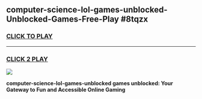 
## computer-science-lol-games-unblocked-Unblocked-Games-Free-Play #8tqzx
<h3>
<a href="https://us.freeplayer.one?title=computer-science-lol-games-unblocked&ref=9M">CLICK TO PLAY</a></h3>
<hr>

<h3>
<a href="https://us.freeplayer.one?title=computer-science-lol-games-unblocked&ref=9M">CLICK 2 PLAY</a>
  
</h3>

<a href="https://us.freeplayer.one?title=computer-science-lol-games-unblocked&ref=9M"><img src="https://clearcache.store/games.png"></a>


**computer-science-lol-games-unblocked games unblocked: Your Gateway to Fun and Accessible Online Gaming**
